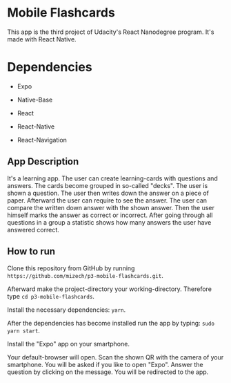 # Mobile Flashcards

This app is the third project of Udacity's React Nanodegree program.
It's made with React Native.

# Dependencies

- Expo

- Native-Base

- React

- React-Native

- React-Navigation


## App Description

It's a learning app.
The user can create learning-cards with questions and answers. The cards become grouped in so-called "decks".
The user is shown a question. The user then writes down the answer on a piece of paper.
Afterward the user can require to see the answer. The user can compare the written down answer with the 
shown answer. Then the user himself marks the answer as correct or incorrect.
After going through all questions in a group a statistic shows how many answers the user have answered correct. 

## How to run

Clone this repository from GitHub by running `https://github.com/mizech/p3-mobile-flashcards.git`.

Afterward make the project-directory your working-directory. Therefore type `cd p3-mobile-flashcards`.

Install the necessary dependencies: `yarn`.

After the dependencies has become installed run the app by typing: `sudo yarn start`.

Install the "Expo" app on your smartphone. 

Your default-browser will open. Scan the shown QR with the camera of your smartphone. 
You will be asked if you like to open "Expo". Answer the question by clicking on the message.
You will be redirected to the app.
